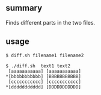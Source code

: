 ## summary
Finds different parts in the two files.

## usage
    $ diff.sh filename1 filename2

	$ ./diff.sh  text1 text2 
	 [aaaaaaaaaaa] [aaaaaaaaaaa]
	*[bbbbbbbbbbb] [BBBBBBBBBBB]
	 [ccccccccccc] [ccccccccccc]
	*[ddddddddddd] [DDDDDDDDDDD]

